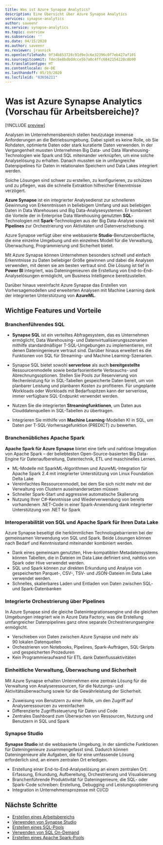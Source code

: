 ```yaml
---
title: Was ist Azure Synapse Analytics?
description: Eine Übersicht über Azure Synapse Analytics
services: synapse-analytics
author: saveenr
ms.service: synapse-analytics
ms.topic: overview
ms.subservice: ''
ms.date: 04/15/2020
ms.author: saveenr
ms.reviewer: jrasnick
ms.openlocfilehash: 0f34b853728c91d9e3c6e32396c0f7eb427af101
ms.sourcegitcommit: fdec8e8bdbddcce5b7a0c4ffc6842154220c8b90
ms.translationtype: HT
ms.contentlocale: de-DE
ms.lasthandoff: 05/19/2020
ms.locfileid: "83656211"
---
```

# <a name="what-is-azure-synapse-analytics-workspaces-preview"></a>Was ist Azure Synapse Analytics (Vorschau für Arbeitsbereiche)?

[!INCLUDE [preview](includes/note-preview.md)]

Analysen im Unternehmensbereich stellen heutzutage immense Anforderungen an die Betriebsumgebung. Dabei spielt es keine Rolle, ob Sie Rohdaten, optimierte Daten oder stark kuratierte Daten verwenden. In der Vergangenheit mussten Unternehmen Big Data- und Data Warehousing-Technologien wie Spark und SQL miteinander verknüpfen, um eine solche Analyselösung zu erhalten. Danach mussten sie in umfangreiche Datenpipelines für Daten in relationalen Speichern und Data Lakes integriert werden.  

Solche Lösungen sind schwer zu erstellen, zu konfigurieren, zu schützen und zu pflegen, was die schnelle Extraktion hilfreicher Erkenntnisse verzögert.

**Azure Synapse** ist ein integrierter Analysedienst zur schnelleren Gewinnung von Erkenntnissen in beliebigem Umfang und aus beliebigen Daten in Data Warehouses und Big Data-Analysesystemen. Er kombiniert die Vorteile der in Enterprise Data Warehousing genutzten **SQL**-Technologien mit **Spark**-Technologien aus der Big Data-Analyse sowie mit **Pipelines** zur Orchestrierung von Aktivitäten und Datenverschiebung.

Azure Synapse verfügt über eine webbasierte **Studio**-Benutzeroberfläche, die eine einzelne Umgebung und ein einzelnes Modell für die Verwaltung, Überwachung, Programmierung und Sicherheit bietet.

Mit Azure Synapse können Unternehmen besonders schnell und einfach Erkenntnisse zu Daten beliebiger Größe gewinnen und dabei die Analysen verwenden, mit denen sie am besten vertraut sind. Die Lösung ist tief in **Power BI** integriert, was Dateningenieuren die Erstellung von End-to-End-Analyselösungen ermöglicht, um Business Intelligence bereitzustellen.

Darüber hinaus vereinfacht Azure Synapse das Erstellen von Vorhersagemodellen und erweiterten Analysen mit Machine Learning dank der integrierten Unterstützung von **AzureML**.

## <a name="key-features--benefits"></a>Wichtige Features und Vorteile

### <a name="industry-leading-sql"></a>Branchenführendes SQL

* **Synapse SQL** ist ein verteiltes Abfragesystem, das es Unternehmen ermöglicht, Data Warehousing- und Datenvirtualisierungsszenarien mithilfe standardmäßiger T-SQL-Umgebungen zu implementieren, mit denen Dateningenieure vertraut sind. Darüber hinaus erweitert es die Funktionen von SQL für Streaming- und Machine Learning-Szenarien.

* Synapse SQL bietet sowohl **serverlose** als auch **bereitgestellte** Ressourcenmodelle sowie bedarfsorientierte Verbrauchs- und Abrechnungsoptionen. Stellen Sie Pools zur Reservierung von Rechenleistung für in SQL-Tabellen gespeicherte Daten bereit, um von planbarer Leistung und planbaren Kosten zu profitieren. Für ungeplante Workloads oder Workloads mit Bedarfsspitzen kann der serverlose, immer verfügbare SQL-Endpunkt verwendet werden.
* Nutzen Sie die integrierten **Streamingfunktionen**, um Daten aus Clouddatenquellen in SQL-Tabellen zu übertragen.
* Integrieren Sie mithilfe von **Machine Learning**-Modellen KI in SQL, um Daten per T-SQL-Vorhersagefunktion (PREDICT) zu bewerten.

### <a name="industry-standard-apache-spark"></a>Branchenübliches Apache Spark

**Apache Spark für Azure Synapse** bietet eine tiefe und nahtlose Integration von Apache Spark – der beliebtesten Open-Source-basierten Big Data-Engine für Datenaufbereitung, Datentechnik, ETL und maschinelles Lernen.

* ML-Modelle mit SparkML-Algorithmen und AzureML-Integration für Apache Spark 2.4 mit integrierter Unterstützung von Linux Foundation Delta Lake
* Vereinfachtes Ressourcenmodell, bei dem Sie sich nicht mehr mit der Verwaltung von Clustern auseinandersetzen müssen
* Schneller Spark-Start und aggressive automatische Skalierung
* Nutzung Ihrer C#-Kenntnisse und Wiederverwendung von bereits vorhandenem .NET-Code in einer Spark-Anwendung dank integrierter Unterstützung von .NET für Spark

### <a name="interop-of-sql-and-apache-spark-on-your-data-lake"></a>Interoperabilität von SQL und Apache Spark für Ihren Data Lake

Azure Synapse beseitigt die herkömmlichen Technologiebarrieren bei der gemeinsamen Verwendung von SQL und Spark. Beide Lösungen können nach Bedarf und Kenntnisstand miteinander kombiniert werden.

* Dank eines gemeinsam genutzten, Hive-kompatiblen Metadatensystems können Tabellen, die in Dateien im Data Lake definiert sind, nahtlos von Spark oder Hive verwendet werden.
* SQL und Spark können zur direkten Erkundung und Analyse von gespeicherten Parquet-, CSV-, TSV- und JSON-Dateien im Data Lake verwendet werden.
* Schnelles, skalierbares Laden und Entladen von Daten zwischen SQL- und Spark-Datenbanken

### <a name="built-in-orchestration-via-pipelines"></a>Integrierte Orchestrierung über Pipelines

In Azure Synapse sind die gleiche Datenintegrationsengine und die gleichen Umgebungen integriert wie in Azure Data Factory, was die Erstellung umfangreicher Datenpipelines ganz ohne separate Orchestrierungsengine ermöglicht.

* Verschieben von Daten zwischen Azure Synapse und mehr als 90 lokalen Datenquellen
* Orchestrieren von Notebooks, Pipelines, Spark-Aufträgen, SQL-Skripts und gespeicherten Prozeduren
* Kein Programmieraufwand für ETL dank Datenflussaktivitäten

### <a name="unified-management-monitoring-and-security"></a>Einheitliche Verwaltung, Überwachung und Sicherheit

Mit Azure Synapse erhalten Unternehmen eine zentrale Lösung für die Verwaltung von Analyseressourcen, für die Nutzungs- und Aktivitätsüberwachung sowie für die Gewährleistung der Sicherheit.

* Zuweisung von Benutzern zu einer Rolle, um den Zugriff auf Analyseressourcen zu vereinfachen
* Differenzierte Zugriffssteuerung für Daten und Code
* Zentrales Dashboard zum Überwachen von Ressourcen, Nutzung und Benutzern in SQL und Spark

### <a name="synapse-studio"></a>Synapse Studio

**Synapse Studio** ist die webbasierte Umgebung, in der sämtliche Funktionen für Dateningenieure zusammengefasst sind. Dadurch können Dateningenieure alle Aufgaben, die für eine umfassende Lösung erforderlich sind, an einem zentralen Ort erledigen.

* Erstellung einer End-to-End-Analyselösung an einem zentralen Ort: Erfassung, Erkundung, Aufbereitung, Orchestrierung und Visualisierung
* Branchenführende Produktivität für Dateningenieure, die SQL- oder Spark-Code schreiben: Erstellung, Debugging und Leistungsoptimierung
* Integration in Unternehmensprozesse mit CI/CD

## <a name="next-steps"></a>Nächste Schritte

* [Erstellen eines Arbeitsbereichs](quickstart-create-workspace.md)
* [Verwenden von Synapse Studio](quickstart-synapse-studio.md)
* [Erstellen eines SQL-Pools](quickstart-create-sql-pool-portal.md)
* [Verwenden von SQL On-Demand](quickstart-sql-on-demand.md)
* [Erstellen eines Apache Spark-Pools](quickstart-create-apache-spark-pool-portal.md)
